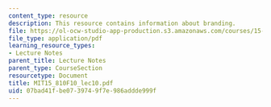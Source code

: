 ```yaml
---
content_type: resource
description: This resource contains information about branding.
file: https://ol-ocw-studio-app-production.s3.amazonaws.com/courses/15-810-marketing-management-fall-2010/07bad41fbe0739749f7e986addde999f_MIT15_810F10_lec10.pdf
file_type: application/pdf
learning_resource_types:
- Lecture Notes
parent_title: Lecture Notes
parent_type: CourseSection
resourcetype: Document
title: MIT15_810F10_lec10.pdf
uid: 07bad41f-be07-3974-9f7e-986addde999f
---
```

